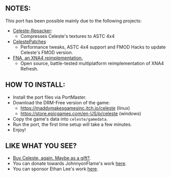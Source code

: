 ## NOTES:

This port has been possible mainly due to the following projects:

- [Celeste-Repacker](https://github.com/JohnnyonFlame/celeste-repacker):
	- Compresses Celeste's textures to ASTC 4x4
- [CelestePatches](https://github.com/JohnnyonFlame/FNAPatches/blob/master/Celeste/CelestePatches.cs)
	- Performance tweaks, ASTC 4x4 support and FMOD Hacks to update Celeste's FMOD version.
- [FNA, an XNA4 reimplementation.](https://github.com/FNA-XNA/FNA)
	- Open source, battle-tested multiplatform reimplementation of XNA4 Refresh.

## HOW TO INSTALL:

- Install the port files via PortMaster.
- Download the DRM-Free version of the game:
  - https://maddymakesgamesinc.itch.io/celeste (linux)
  - https://store.epicgames.com/en-US/p/celeste (windows)
- Copy the game's data into `celeste/gamedata`.
- Run the port, the first time setup will take a few minutes.
- Enjoy!

## LIKE WHAT YOU SEE?

- [Buy Celeste, again. Maybe as a gift?](https://www.celestegame.com/).
- You can donate towards JohnnyonFlame's work [here](https://ko-fi.com/johnnyonflame).
- You can sponsor Ethan Lee's work [here](https://github.com/sponsors/flibitijibibo).